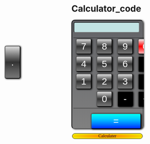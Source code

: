# Calculator_code


<!DOCTYPE html>
<html>
<head>
<script>

function insert(num){
document.form.textview.value=document.form.textview.value+num;
}
function equal(){
var exp=document.form.textview.value;
if(exp){
document.form.textview.value=eval(exp);
}
}
function clear(){

document.form.textview.value="";
}
function back(){
var exp=document.form.textview.value;
document.form.textview.value=exp.substring(0,exp.length-1);
}

</script>
<style>
.button:hover{
background:linear-gradient(#C6F8FF,#71C2FF,#2681E6,#00BDFF,#6ED0FF);
}
#c:hover{
background:linear-gradient(#C6F8FF,#71C2FF,#2681E6,#00BDFF,#6ED0FF);}
#F:hover{
background:linear-gradient(#C6F8FF,#71C2FF,#2681E6,#00BDFF,#6ED0FF)
;}
#F{
background:black;
color:white;
transition-duration:1s;
}
#c{
background:linear-gradient(#EDEDED,red,#FFB6B9);
color:white;
transition-duration:1s;
}
.button{
padding:0;
border-radius:5px;
width:50px;
height:50px;
font-size:30px;
font-weight:500px;
box-shadow:2px 1px 5px black;
background:linear-gradient(#DDDDDD,#848484,#333333,#595959,#767676);
transition-duration:1s;
color:white;
}
.end:hover{
background:linear-gradient(#C6F8FF,#71C2FF,#2681E6,#00BDFF,#6ED0FF);
}
.end{
width:50px;
height:50px; 
margin-left:60px;
width:160px;
font-size:30px;
border-radius:5px;
box-shadow:2px 1px 5px black;
background:linear-gradient(#00FFF3,#00CEFF,#0083FF,#002CFF);
color:white;
transition-duration:1s;
}
.textview{
width:210px;
margin-left:5px;
margin-top:5px;
border-radius:5px;
padding-top:0;
background:#C2E3E3;
font-size:25px;
}
table{
margin-left:4px;
}
#zero{
height:105px;
position:absolute;
left:15px;
top:225px;
font-size:30px;
}
.main{
border:2px inset black;
background:linear-gradient(#616266,#808080);
box-shadow:2px 1px 5px;
width:225px;
height:345px;
border-radius:10px;
}
.calc{
font-family:serif;
text-align:center;
background:radial-gradient(#FF7900,#F2FF00);
border-radius:50px;
border:solid 1px; 
}
</style>
</head>
<body>
<div class="main">

<form name="form">
<input class="textview" name="textview">
</form>
<table>

<tr>
<td><input type="submit" value="7" class="button" onclick="insert(7)"></td>
<td><input type="submit" value="8" class="button" onclick="insert(8)"></td>
<td><input type="submit" value="9" class="button" onclick="insert(9)"></td>
<td> <input type="submit" value="C" class="button" onclick="back();" id="c"></td>
</tr>
<tr>
<td><input type="submit" value="4" class="button" onclick="insert(4)"></td>
<td><input type="submit" value="5" class="button" onclick="insert(5)"></td>
<td><input type="submit" value="6" class="button" onclick="insert(6)"></td>
<td><input type="submit" value="/" class="button" onclick="insert('/')" id="F"></td>
</tr>
<tr>
<td><input type="submit" value="1" class="button" onclick="insert(1)"></td>
<td><input type="submit" value="2" onclick="insert(2)" class="button"></td>
<td><input type="submit" value="3" class="button" onclick="insert(3)"></td>
<td><input type="submit" value="*" class="button" onclick="insert('*')" id="F"></td>
</tr>
<tr>
<td></td>
<td><input type="submit" value="0" class="button" onclick="insert(0)" ></td>
<td><input type="submit" value="-" class="button" onclick="insert('-')" id="F"></td>
<td><input type="submit" value="+" class="button" onclick="insert('+') "id="F"></td>
</tr>
</table>

<input type="submit" value="=" class="end" onclick="equal()">
<input type="submit" value="." 
class="button" onclick="insert('.')" id="zero">
<p class="calc">Calculater</p> 
</div>
</body>
</html>
